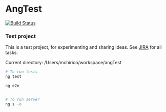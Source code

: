 # AngTest

[![Build Status](https://travis-ci.com/mchirico/angular.svg?token=5SRVEbu3yi6HxnJgqQeT&branch=develop)](https://travis-ci.com/mchirico/angular)

### Test project

This is a test project, for experimenting and sharing ideas.  See [JIRA](https://jira.aipiggybot.io/projects/AN/issues/AN-1?filter=allissues) for all tasks.



Current directory: /Users/mchirico/workspace/angTest


```bash
# To run tests
ng test

ng e2e



```

```bash
# To run server
ng s -o
```
